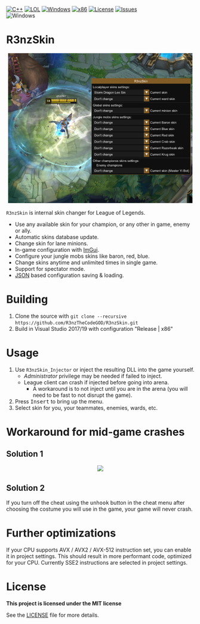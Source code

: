[![C++](https://img.shields.io/badge/Language-C%2B%2B-%23f34b7d.svg?style=plastic)](https://en.wikipedia.org/wiki/C%2B%2B) 
[![LOL](https://img.shields.io/badge/Game-League%20of%20Legends-445fa5.svg?style=plastic)](https://na.leagueoflegends.com)
[![Windows](https://img.shields.io/badge/Platform-Windows-0078d7.svg?style=plastic)](https://en.wikipedia.org/wiki/Microsoft_Windows) 
[![x86](https://img.shields.io/badge/Arch-x86-red.svg?style=plastic)](https://en.wikipedia.org/wiki/X86) 
[![License](https://img.shields.io/github/license/R3nzTheCodeGOD/R3nzSkin.svg?style=plastic)](LICENSE)
[![Issues](https://img.shields.io/github/issues/R3nzTheCodeGOD/R3nzSkin.svg?style=plastic)](https://github.com/R3nzTheCodeGOD/R3nzCS/issues)
<br>
![Windows](https://github.com/R3nzTheCodeGOD/R3nzSkin/workflows/Windows/badge.svg?branch=master&event=push)

# R3nzSkin
<p align="center">
  <img height=400 src=".assets/main.png" >
</p>

`R3nzSkin` is internal skin changer for League of Legends.

- Use any available skin for your champion, or any other in game, enemy or ally.
- Automatic skins database update.
- Change skin for lane minions.
- In-game configuration with <a href="https://github.com/ocornut/imgui">ImGui</a>.
- Configure your jungle mobs skins like baron, red, blue.
- Change skins anytime and unlimited times in single game.
- Support for spectator mode.
- <a href="https://github.com/nlohmann/json">JSON</a> based configuration saving & loading.

# Building
1. Clone the source with `git clone --recursive https://github.com/R3nzTheCodeGOD/R3nzSkin.git`
2. Build in Visual Studio 2017/19 with configuration "Release | x86"

# Usage
1. Use `R3nzSkin_Injector` or inject the resulting DLL into the game yourself.
   - *Administrator* privilege may be needed if failed to inject.
   - League client can crash if injected before going into arena.
      - A workaround is to not inject until you are in the arena (you will need to be fast to not disrupt the game).
2. Press <kbd>Insert</kbd> to bring up the menu.
3. Select skin for you, your teammates, enemies, wards, etc.

# Workaround for mid-game crashes
## Solution 1
<div align="center">
  <img height=500 src="https://cdn.discordapp.com/attachments/748413086083317811/870877094798839808/unknown.png" >
</div>



## Solution 2
If you turn off the cheat using the <kbd>unhook</kbd> button in the cheat menu after choosing the costume you will use in the game, your game will never crash.

# Further optimizations
If your CPU supports AVX / AVX2 / AVX-512 instruction set, you can enable it in project settings. This should result in more performant code, optimized for your CPU. Currently SSE2 instructions are selected in project settings.

# License
<b>This project is licensed under the MIT license</b>

See the <a href="https://github.com/R3nzTheCodeGOD/R3nzSkin/blob/master/LICENSE">LICENSE</a> file for more details.
